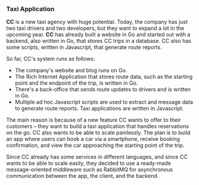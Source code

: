 ### Taxi Application

**CC** is a new taxi agency with huge potential. Today, the company has just two taxi drivers and two developers, but they want to expand a lot in the upcoming year. **CC** has already built a website in Go and started out with a backend, also written in Go, that stores CC trips in a database. CC also has some scripts, written in Javascript, that generate route reports.

So far, CC's system runs as follows:

- The company's website and blog runs on Go.
- The Rich Internet Application that stores route data, such as the starting point and the endpoint of the trip, is written in Go.
- There's a back-office that sends route updates to drivers and is written in Go.
- Multiple ad hoc Javascript scripts are used to extract and message data to generate route reports.
Taxi applications are written in Javascript.

The main reason is because of a new
feature CC wants to offer to their customers – they want to build a taxi application that handles reservations on the go. CC also wants to be able to scale painlessly. The plan is to build an app where users can book a car via a smartphone, receive booking confirmation, and view the car approaching the starting point of the trip.

Since CC already has some services in different languages, and since CC wants to be able to scale easily, they decided to use a ready-made message-oriented middleware such as RabbitMQ for asynchronous communication between the app, the client, and the backend.
